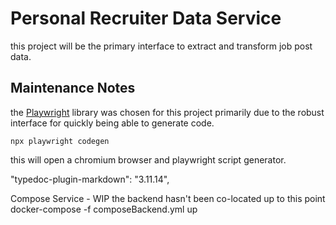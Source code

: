 # Personal Recruiter Data Service

this project will be the primary interface to extract and transform job post data.



## Maintenance Notes

the [Playwright](https://playwright.dev/docs/cli#generate-code) library was chosen for this project primarily due to the robust interface for quickly being able to generate code.

`npx playwright codegen`

this will open a chromium browser and playwright script generator.

"typedoc-plugin-markdown": "3.11.14",

Compose Service - WIP the backend hasn't been co-located up to this point
docker-compose -f composeBackend.yml up